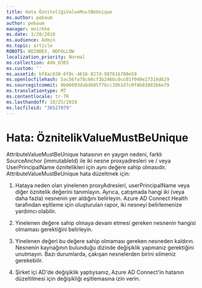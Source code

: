 ```yaml
---
title: Hata ÖzniteliğiValueMustBeUnique
ms.author: pebaum
author: pebaum
manager: mnirkhe
ms.date: 3/20/2018
ms.audience: Admin
ms.topic: article
ROBOTS: NOINDEX, NOFOLLOW
localization_priority: Normal
ms.collection: Adm_O365
ms.custom: ''
ms.assetid: bf8ac830-6f0c-4616-827d-987616700e59
ms.openlocfilehash: 5ac56fa78c66cf3b246bc0cc01f040e27310d629
ms.sourcegitcommit: 0b06093dabd685f76cc39b1d7c0f8b03883b6e79
ms.translationtype: MT
ms.contentlocale: tr-TR
ms.lasthandoff: 10/25/2019
ms.locfileid: "36527079"
---
```

# <a name="error-attributevaluemustbeunique"></a>Hata: ÖznitelikValueMustBeUnique

AttributeValueMustBeUnique hatasının en yaygın nedeni, farklı SourceAnchor (immutableId) ile iki nesne proxyadresleri ve / veya UserPrincipalName öznitelikleri için aynı değere sahip olmasıdır. AttributeValueMustBeUnique hata düzeltmek için:
  
1. Hataya neden olan yinelenen proxyAdresleri, userPrincipalName veya diğer öznitelik değerini tanımlayın. Ayrıca, çatışmada hangi iki (veya daha fazla) nesnenin yer aldığını belirleyin. Azure AD Connect Health tarafından eşitleme için oluşturulan rapor, iki nesneyi belirlemenize yardımcı olabilir.
    
2. Yinelenen değere sahip olmaya devam etmesi gereken nesnenin hangisi olmaması gerektiğini belirleyin.
    
3. Yinelenen değeri bu değere sahip olmaması gereken nesneden kaldırın. Nesnenin kaynağının bulunduğu dizinde değişiklik yapmanız gerektiğini unutmayın. Bazı durumlarda, çakışan nesnelerden birini silmeniz gerekebilir.
    
4. Şirket içi AD'de değişiklik yaptıysanız, Azure AD Connect'in hatanın düzeltilmesi için değişikliği eşitlemasına izin verin.
    


